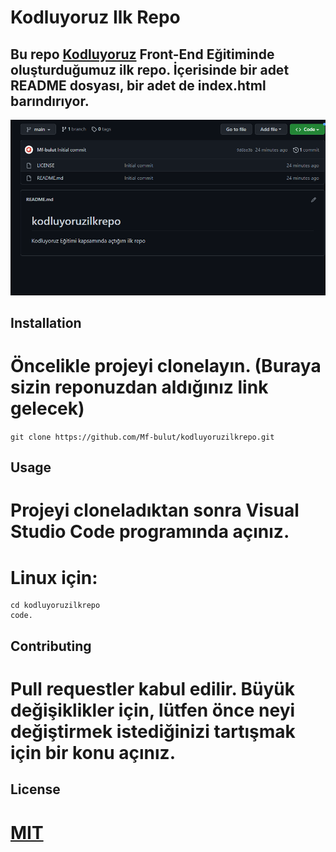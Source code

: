 
# Kodluyoruz Ilk Repo

## Bu repo [Kodluyoruz](https://kodluyoruz.org/) Front-End Eğitiminde oluşturduğumuz ilk repo. İçerisinde bir adet README dosyası, bir adet de index.html barındırıyor.

![Screenshot](https://github.com/Mf-bulut/kodluyoruzilkrepo/blob/main/kodluyoruzilkrepo.png)

## Installation

# Öncelikle projeyi clonelayın. (Buraya sizin reponuzdan aldığınız link gelecek)
`git clone https://github.com/Mf-bulut/kodluyoruzilkrepo.git `

## Usage

# Projeyi cloneladıktan sonra Visual Studio Code programında açınız.
# Linux için:


 ```
 cd kodluyoruzilkrepo
 code.
```
## Contributing
# Pull requestler kabul edilir. Büyük değişiklikler için, lütfen önce neyi değiştirmek istediğinizi tartışmak için bir konu açınız.

## License
# [MIT](https://choosealicense.com/licenses/mit/)